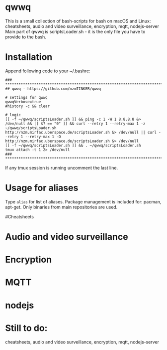 # qwwq
This is a small collection of bash-scripts for bash on macOS and Linux:
cheatsheets, audio and video surveillance, encryption, mqtt, nodejs-server
Main part of qwwq is scriptsLoader.sh - it is the only file you have to provide to the bash.

# Installation
Append following code to your ~/.bashrc:
```
### **************************************************************************************
## qwwq - https://github.com/nzmTINKER/qwwq

# settings for qwwq
qwwqVerbose=true
#history -c && clear

# logic
[[ -f ~/qwwq/scriptsLoader.sh ]] && ping -c 1 -W 1 8.8.8.8 &> /dev/null && [[ $? == "0" ]] && curl --retry 1 --retry-max 1 -z ~/qwwq/scriptsLoader.sh http://nzm.mirfac.uberspace.de/scriptsLoader.sh &> /dev/null || curl --retry 1 --retry-max 1 -O http://nzm.mirfac.uberspace.de/scriptsLoader.sh &> /dev/null
[[ -f ~/qwwq/scriptsLoader.sh ]] && . ~/qwwq/scriptsLoader.sh
tmux attach -t 1 2> /dev/null
### **************************************************************************************
```
If any tmux session is running uncomment the last line.

# Usage for aliases
Type `alias` for list of aliases. Package management is included for: pacman, apt-get. Only binaries from main repositories are used.

#Cheatsheets

# Audio and video surveillance


# Encryption

# MQTT

# nodejs



# Still to do:
cheatsheets, audio and video surveillance, encryption, mqtt, nodejs-server
